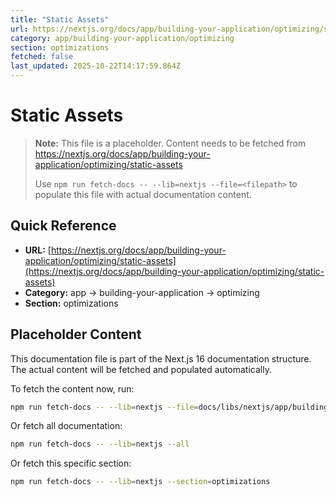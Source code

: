 ```yaml
---
title: "Static Assets"
url: https://nextjs.org/docs/app/building-your-application/optimizing/static-assets
category: app/building-your-application/optimizing
section: optimizations
fetched: false
last_updated: 2025-10-22T14:17:59.864Z
---
```


# Static Assets

> **Note:** This file is a placeholder. Content needs to be fetched from https://nextjs.org/docs/app/building-your-application/optimizing/static-assets
>
> Use `npm run fetch-docs -- --lib=nextjs --file=<filepath>` to populate this file with actual documentation content.

## Quick Reference

- **URL:** [https://nextjs.org/docs/app/building-your-application/optimizing/static-assets](https://nextjs.org/docs/app/building-your-application/optimizing/static-assets)
- **Category:** app → building-your-application → optimizing
- **Section:** optimizations

## Placeholder Content

This documentation file is part of the Next.js 16 documentation structure.
The actual content will be fetched and populated automatically.

To fetch the content now, run:

```bash
npm run fetch-docs -- --lib=nextjs --file=docs/libs/nextjs/app/building-your-application/optimizing/static-assets.md
```

Or fetch all documentation:

```bash
npm run fetch-docs -- --lib=nextjs --all
```

Or fetch this specific section:

```bash
npm run fetch-docs -- --lib=nextjs --section=optimizations
```
